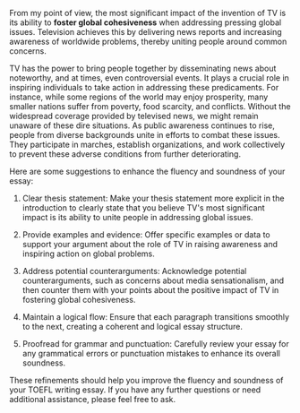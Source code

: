 From my point of view, the most significant impact of the invention of TV is its ability to **foster global cohesiveness** when addressing pressing global issues. Television achieves this by delivering news reports and increasing awareness of worldwide problems, thereby uniting people around common concerns.

TV has the power to bring people together by disseminating news about noteworthy, and at times, even controversial events. It plays a crucial role in inspiring individuals to take action in addressing these predicaments. For instance, while some regions of the world may enjoy prosperity, many smaller nations suffer from poverty, food scarcity, and conflicts. Without the widespread coverage provided by televised news, we might remain unaware of these dire situations. As public awareness continues to rise, people from diverse backgrounds unite in efforts to combat these issues. They participate in marches, establish organizations, and work collectively to prevent these adverse conditions from further deteriorating.

Here are some suggestions to enhance the fluency and soundness of your essay:

1. Clear thesis statement: Make your thesis statement more explicit in the introduction to clearly state that you believe TV's most significant impact is its ability to unite people in addressing global issues.

2. Provide examples and evidence: Offer specific examples or data to support your argument about the role of TV in raising awareness and inspiring action on global problems.

3. Address potential counterarguments: Acknowledge potential counterarguments, such as concerns about media sensationalism, and then counter them with your points about the positive impact of TV in fostering global cohesiveness.

4. Maintain a logical flow: Ensure that each paragraph transitions smoothly to the next, creating a coherent and logical essay structure.

5. Proofread for grammar and punctuation: Carefully review your essay for any grammatical errors or punctuation mistakes to enhance its overall soundness.

These refinements should help you improve the fluency and soundness of your TOEFL writing essay. If you have any further questions or need additional assistance, please feel free to ask.